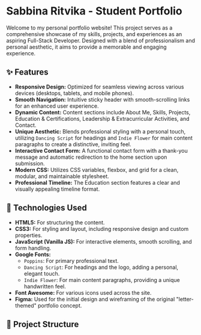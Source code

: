 # Sabbina Ritvika - Student Portfolio

Welcome to my personal portfolio website! This project serves as a comprehensive showcase of my skills, projects, and experiences as an aspiring Full-Stack Developer. Designed with a blend of professionalism and personal aesthetic, it aims to provide a memorable and engaging experience.

## ✨ Features

* **Responsive Design:** Optimized for seamless viewing across various devices (desktops, tablets, and mobile phones).
* **Smooth Navigation:** Intuitive sticky header with smooth-scrolling links for an enhanced user experience.
* **Dynamic Content:** Content sections include About Me, Skills, Projects, Education & Certifications, Leadership & Extracurricular Activities, and Contact.
* **Unique Aesthetic:** Blends professional styling with a personal touch, utilizing `Dancing Script` for headings and `Indie Flower` for main content paragraphs to create a distinctive, inviting feel.
* **Interactive Contact Form:** A functional contact form with a thank-you message and automatic redirection to the home section upon submission.
* **Modern CSS:** Utilizes CSS variables, flexbox, and grid for a clean, modular, and maintainable stylesheet.
* **Professional Timeline:** The Education section features a clear and visually appealing timeline format.

## 🚀 Technologies Used

* **HTML5:** For structuring the content.
* **CSS3:** For styling and layout, including responsive design and custom properties.
* **JavaScript (Vanilla JS):** For interactive elements, smooth scrolling, and form handling.
* **Google Fonts:**
    * `Poppins`: For primary professional text.
    * `Dancing Script`: For headings and the logo, adding a personal, elegant touch.
    * `Indie Flower`: For main content paragraphs, providing a unique handwritten feel.
* **Font Awesome:** For various icons used across the site.
* **Figma:** Used for the initial design and wireframing of the original "letter-themed" portfolio concept.

## 📂 Project Structure

